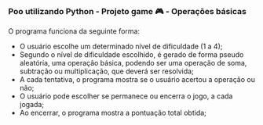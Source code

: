 ### Poo utilizando Python - Projeto game 🎮️ - Operações básicas

O programa funciona da seguinte forma:

+ O usuário escolhe um determinado nível de dificuldade (1 a 4);
+ Segundo o nível de dificuldade escolhido, é gerado de forma pseudo aleatória, uma operação básica, podendo ser uma operação de soma, subtração ou multiplicação, que deverá ser resolvida;
+ A cada tentativa, o programa mostra se o usuário acertou a operação ou não;
+ O usuário pode escolher se permanece ou encerra o jogo, a cada jogada;
+ Ao encerrar, o programa mostra a pontuação total obtida;


